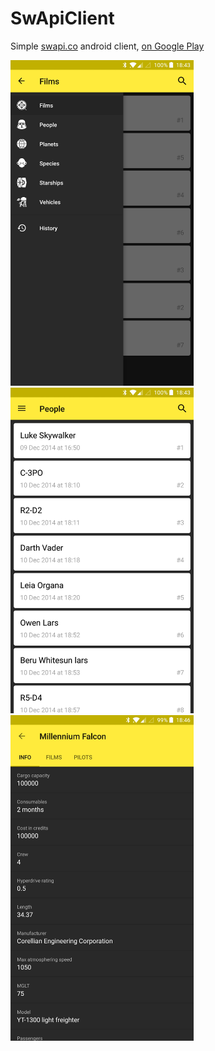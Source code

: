 # SwApiClient
Simple [swapi.co](https://swapi.co/) android client, [on Google Play](https://play.google.com/store/apps/details?id=ru.hotmule.swapiclient)

<img src="Screenshot_20180524-184301.jpg" width="293px"> <img src="Screenshot_20180524-184308.jpg" width="293px"> <img src="Screenshot_20180524-184645.jpg" width="293px">
